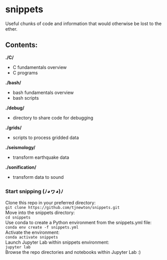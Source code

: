 # snippets
Useful chunks of code and information that would otherwise be lost to the ether.

## Contents:  
**./C/**  
* C fundamentals overview
* C programs  

**./bash/**  
* bash fundamentals overview
* bash scripts  

**./debug/**  
* directory to share code for debugging  

**./grids/**  
* scripts to process gridded data  

**./seismology/**  
* transform earthquake data  

**./sonification/**  
* transform data to sound  

### Start snipping (ﾉ◕ヮ◕)ﾉ  
Clone this repo in your preferred directory:  
`git clone https://github.com/tjnewton/snippets.git`  
Move into the snippets directory:  
`cd snippets`  
Use conda to create a Python environment from the snippets.yml file:  
`conda env create -f snippets.yml`  
Activate the environment:  
`conda activate snippets`  
Launch Jupyter Lab within snippets environment:  
`jupyter lab`  
Browse the repo directories and notebooks within Jupyter Lab :)
